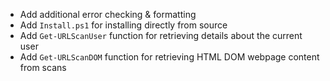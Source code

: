 - Add additional error checking & formatting
- Add `Install.ps1` for installing directly from source
- Add `Get-URLScanUser` function for retrieving details about the current user
- Add `Get-URLScanDOM` function for retrieving HTML DOM webpage content from scans